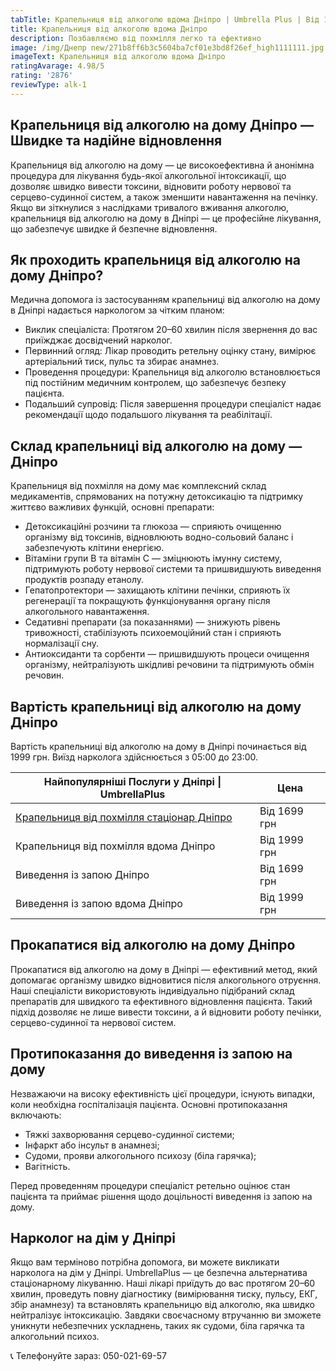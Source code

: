```yaml
---
tabTitle: Крапельниця від алкоголю вдома Дніпро | Umbrella Plus | Від 1999 грн
title: Крапельниця від алкоголю вдома Дніпро
description: Позбавляємо від похмілля легко та ефективно
image: /img/Днепр new/271b8ff6b3c5604ba7cf01e3bd8f26ef_high1111111.jpg
imageText: Крапельниця від алкоголю вдома Дніпро
ratingAvarage: 4.98/5
rating: '2876'
reviewType: alk-1
---
```


## Крапельниця від алкоголю на дому Дніпро — Швидке та надійне відновлення

Крапельниця від алкоголю на дому — це високоефективна й анонімна процедура для лікування будь-якої алкогольної інтоксикації, що дозволяє швидко вивести токсини, відновити роботу нервової та серцево-судинної систем, а також зменшити навантаження на печінку. Якщо ви зіткнулися з наслідками тривалого вживання алкоголю, крапельниця від алкоголю на дому в Дніпрі — це професійне лікування, що забезпечує швидке й безпечне відновлення.

## Як проходить крапельниця від алкоголю на дому Дніпро?

Медична допомога із застосуванням крапельниці від алкоголю на дому в Дніпрі надається наркологом за чітким планом:

* Виклик спеціаліста: Протягом 20–60 хвилин після звернення до вас приїжджає досвідчений нарколог. 
* Первинний огляд: Лікар проводить ретельну оцінку стану, вимірює артеріальний тиск, пульс та збирає анамнез. 
* Проведення процедури: Крапельниця від алкоголю встановлюється під постійним медичним контролем, що забезпечує безпеку пацієнта. 
* Подальший супровід: Після завершення процедури спеціаліст надає рекомендації щодо подальшого лікування та реабілітації. 

## Склад крапельниці від алкоголю на дому — Дніпро

Крапельниця від похмілля на дому має комплексний склад медикаментів, спрямованих на потужну детоксикацію та підтримку життєво важливих функцій, основні препарати:

* Детоксикаційні розчини та глюкоза — сприяють очищенню організму від токсинів, відновлюють водно-сольовий баланс і забезпечують клітини енергією. 
* Вітаміни групи B та вітамін C — зміцнюють імунну систему, підтримують роботу нервової системи та пришвидшують виведення продуктів розпаду етанолу. 
* Гепатопротектори — захищають клітини печінки, сприяють їх регенерації та покращують функціонування органу після алкогольного навантаження. 
* Седативні препарати (за показаннями) — знижують рівень тривожності, стабілізують психоемоційний стан і сприяють нормалізації сну. 
* Антиоксиданти та сорбенти — пришвидшують процеси очищення організму, нейтралізують шкідливі речовини та підтримують обмін речовин. 

## Вартість крапельниці від алкоголю на дому Дніпро

Вартість крапельниці від алкоголю на дому в Дніпрі починається від 1999 грн. Виїзд нарколога здійснюється з 05:00 до 23:00.

| Найпопулярніші Послуги у Дніпрі \| UmbrellaPlus                                                                 | Цена         |
| --------------------------------------------------------------------------------------------------------------- | ------------ |
| [Крапельниця від похмілля стаціонар Дніпро](https://umbrella-plus.com.ua/uk/dnepr/kapelnica_ot_alkogola_dnepr/) | Від 1699 грн |
| Крапельниця від похмілля вдома Дніпро                                                                           | Від 1999 грн |
| Виведення із запою Дніпро                                                                                       | Від 1699 грн |
| Виведення із запою вдома Дніпро                                                                                 | Від 1999 грн |

## Прокапатися від алкоголю на дому Дніпро

Прокапатися від алкоголю на дому в Дніпрі — ефективний метод, який допомагає організму швидко відновитися після алкогольного отруєння. Наші спеціалісти використовують індивідуально підібраний склад препаратів для швидкого та ефективного відновлення пацієнта. Такий підхід дозволяє не лише вивести токсини, а й відновити роботу печінки, серцево-судинної та нервової систем.

## Протипоказання до виведення із запою на дому

Незважаючи на високу ефективність цієї процедури, існують випадки, коли необхідна госпіталізація пацієнта. Основні протипоказання включають:

* Тяжкі захворювання серцево-судинної системи; 
* Інфаркт або інсульт в анамнезі; 
* Судоми, прояви алкогольного психозу (біла гарячка); 
* Вагітність. 

Перед проведенням процедури спеціаліст ретельно оцінює стан пацієнта та приймає рішення щодо доцільності виведення із запою на дому.

## Нарколог на дім у Дніпрі

Якщо вам терміново потрібна допомога, ви можете викликати нарколога на дім у Дніпрі. UmbrellaPlus — це безпечна альтернатива стаціонарному лікуванню. Наші лікарі приїдуть до вас протягом 20–60 хвилин, проведуть повну діагностику (вимірювання тиску, пульсу, ЕКГ, збір анамнезу) та встановлять крапельницю від алкоголю, яка швидко нейтралізує інтоксикацію. Завдяки своєчасному втручанню ви зможете уникнути небезпечних ускладнень, таких як судоми, біла гарячка та алкогольний психоз.

📞 Телефонуйте зараз: 050-021-69-57
